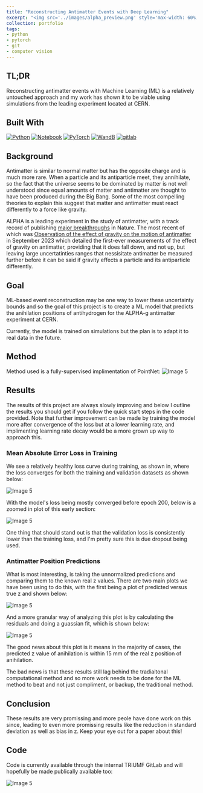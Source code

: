 ```yaml
---
title: "Reconstructing Antimatter Events with Deep Learning"
excerpt: "<img src='../images/alpha_preview.png' style='max-width: 60%; display: inline-block;'>"
collection: portfolio
tags:
- python
- pytorch
- git
- computer vision
---
```


## TL;DR
Reconstructing antimatter events with Machine Learning (ML) is a relatively untouched approach and my work has shown it to be viable using simulations from the leading experiment located at CERN.

## Built With

[![Python][python]][python-url]
[![Notebook][notebook]][notebook-url] 
[![PyTorch][pytorch]][pytorch-url]
[![WandB][wandb]][wandb-url]
[![gitlab][gitlab]][gitlab-url]

[gitlab]: https://img.shields.io/badge/gitlab-%23181717.svg?style=for-the-badge&logo=gitlab&logoColor=white
[gitlab-url]: https://about.gitlab.com/

[python]: https://img.shields.io/badge/Python-3776AB?style=for-the-badge&logo=python&logoColor=white
[python-url]: https://www.python.org/

[notebook]: https://img.shields.io/badge/Made%20with-Jupyter-orange?style=for-the-badge&logo=Jupyter
[notebook-url]: https://jupyter.org/

[wandb]: https://img.shields.io/badge/Weights_&_Biases-FFBE00?style=for-the-badge&logo=WeightsAndBiases&logoColor=white
[wandb-url]: https://wandb.ai/site

[pytorch]: https://img.shields.io/badge/PyTorch-%23EE4C2C.svg?style=for-the-badge&logo=PyTorch&logoColor=white
[pytorch-url]: https://pytorch.org/


[vscode]: https://img.shields.io/badge/Visual%20Studio%20Code-0078d7.svg?style=for-the-badge&logo=visual-studio-code&logoColor=white
[vscode-url]: https://code.visualstudio.com/

## Background
Antimatter is similar to normal matter but has the opposite charge and is much more rare. When a particle and its antiparticle meet, they annihilate, so the fact that the universe seems to be dominated by matter is not well understood since equal amounts of matter and antimatter are thought to have been produced during the Big Bang. Some of the most compelling theories to explain this suggest that matter and antimatter must react differently to a force like gravity. 

ALPHA is a leading experiment in the study of antimatter, with a track record of publishing [major breakthroughs](https://alpha.web.cern.ch/publications) in Nature. The most recent of which was [Observation of the effect of gravity on the motion of antimatter](https://www.nature.com/articles/s41586-023-06527-1) in September 2023 which detailed the first-ever measurements of the effect of gravity on antimatter, providing that it does fall down, and not up, but leaving large uncertatinties ranges that nessisitate antimatter be measured further before it can be said if gravity effects a particle and its antiparticle differently. 

## Goal

ML-based event reconstruction may be one way to lower these uncertainty bounds and so the goal of this project is to create a ML model that predicts the anihilation positions of antihydrogen for the ALPHA-g antimatter experiment at CERN.

Currently, the model is trained on simulations but the plan is to adapt it to real data in the future.

## Method
Method used is a fully-supervised implimentation of PointNet:
<img src="../../images/alpha_method.png" alt="Image 5" style="max-width: 100%; display: inline-block;">

## Results

The results of this project are always slowly improving and below I outline the results you should get if you follow the quick start steps in the code provided. Note that further improvement can be made by training the model more after convergence of the loss but at a lower learning rate, and implimenting learning rate decay would be a more grown up way to approach this. 


### Mean Absolute Error Loss in Training

We see a relatively healthy loss curve during training, as shown in, where the loss converges for both the training and validation datasets as shown below:

<img src="../../images/MAE_overall.png" alt="Image 5" style="max-width: 100%; display: inline-block;">

With the model's loss being mostly converged before epoch 200, below is a zoomed in plot of this early section:

<img src="../../images/MAE_atEpoch200.png" alt="Image 5" style="max-width: 100%; display: inline-block;">

One thing that should stand out is that the validation loss is consistently lower than the training loss, and I'm pretty sure this is due dropout being used.

### Antimatter Position Predictions
What is most interesting, is taking the unnormalized predictions and comparing them to the known real z values. There are two main plots we have been using to do this, with the first being a plot of predicted versus true z and shown below:

<img src="../../images/valid_compare.png" alt="Image 5" style="max-width: 70%; display: inline-block;">

And a more granular way of analyzing this plot is by calculating the residuals and doing a guassian fit, which is shown below:

<img src="../../images/valid_residuals.png" alt="Image 5" style="max-width: 70%; display: inline-block;">

The good news about this plot is it means in the majority of cases, the predicted z value of anihilation is within 15 mm of the real z position of anihilation.

The bad news is that these results still lag behind the tradiaitonal computational method and so more work needs to be done for the ML method to beat and not just compliment, or backup, the traditional method. 


## Conclusion 

These results are very promissing and more peole have done work on this since, leading to even more promissing results like the reduction in standard deviation as well as bias in z. Keep your eye out for a paper about this!


## Code

Code is currently available through the internal TRIUMF GitLab and will hopefully be made publically available too:

<img src="../../images/gitlab.png" alt="Image 5" style="max-width: 100%; display: inline-block;">